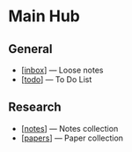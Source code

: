 # Main Hub

## General

- [[inbox]] — Loose notes
- [[todo](todo.md)] — To Do List

## Research

- [[notes](notes.md)] — Notes collection
- [[papers](papers.md)] — Paper collection


[//begin]: # "Autogenerated link references for markdown compatibility"
[inbox]: inbox "Inbox"
[//end]: # "Autogenerated link references"